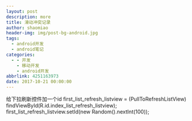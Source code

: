 ```yaml
---
layout: post
description: more
title: 滑动冲突记录
author: shaomiao
header-img: img/post-bg-android.jpg
tags:
  - android开发
  - android笔记
categories:
  - - 开发
    - 移动开发
    - android开发
abbrlink: 4251163973
date: 2017-10-21 00:00:00
---
```


给下拉刷新控件加一个id
       first_list_refresh_listview = (PullToRefreshListView)
                findViewById(R.id.index_list_refresh_listview);
        first_list_refresh_listview.setId(new Random().nextInt(100));

